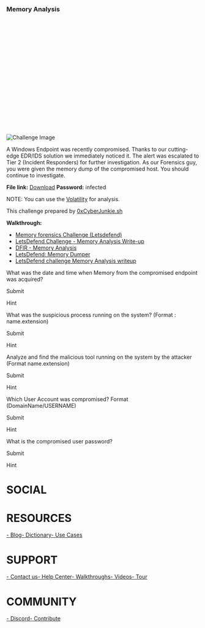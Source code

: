 ### Memory Analysis

![](data:image/svg+xml,%3csvg%20xmlns=%27http://www.w3.org/2000/svg%27%20version=%271.1%27%20width=%27400%27%20height=%27300%27/%3e)![Challenge Image](https://app.letsdefend.io/_next/image?url=https%3A%2F%2Fapp-ld-img.s3.amazonaws.com%2Fchallenge%2Fmemory-analysis-cover-4ccb88b3-6eac-43cb-b74d-095d311c71b9.png&w=828&q=75)

A Windows Endpoint was recently compromised. Thanks to our cutting-edge EDR/IDS solution we immediately noticed it. The alert was escalated to Tier 2 (Incident Responders) for further investigation. As our Forensics guy, you were given the memory dump of the compromised host. You should continue to investigate.

  
**File link:** [Download](https://drive.google.com/file/d/12vkQFSqZQkTu89g7NIlZsqW80SCP8O9_/view?usp=sharing) **Password:** infected  

NOTE: You can use the [Volatility](https://www.volatilityfoundation.org/releases) for analysis.

  

This challenge prepared by [0xCyberJunkie.sh](https://www.linkedin.com/in/abdullah-bin-yasin-4b418119a)

  
**Walkthrough:**

- [Memory forensics Challenge (Letsdefend)](https://cyberjunnkie.medium.com/memory-forensics-challenge-letsdefend-80ebbf6e40b2)
- [LetsDefend Challenge - Memory Analysis Write-up](https://www.youtube.com/watch?v=ZHjaTeWcibs)
- [DFIR - Memory Analysis](https://www.youtube.com/watch?v=RpOd-OgjxMs)
- [LetsDefend: Memory Dumper](https://beginninghacking.net/2022/08/08/letsdefend-memory-dumper/)
- [LetsDefend challenge Memory Analysis writeup](https://mahim-firoj.medium.com/letsdefend-challenge-memory-analysis-writeup-9d6958ea3dac)

What was the date and time when Memory from the compromised endpoint was acquired?

Submit

Hint

What was the suspicious process running on the system? (Format : name.extension)

Submit

Hint

Analyze and find the malicious tool running on the system by the attacker (Format name.extension)

Submit

Hint

Which User Account was compromised? Format (DomainName/USERNAME)

Submit

Hint

What is the compromised user password?

Submit

Hint

# SOCIAL

# RESOURCES

[- Blog](https://letsdefend.io/blog/)[- Dictionary](https://app.letsdefend.io/tutorial/dictionary)[- Use Cases](https://app.letsdefend.io/tutorial/usecases)

# SUPPORT

[- Contact us](https://app.letsdefend.io/social/send-message)[- Help Center](https://help.letsdefend.io/)[- Walkthroughs](https://app.letsdefend.io/tutorial/walkthroughs)[- Videos](https://app.letsdefend.io/tutorial/videos)[- Tour](https://app.letsdefend.io/tutorial/tour)

# COMMUNITY

[- Discord](https://discord.com/invite/NxU3uwHZtd)[- Contribute](https://github.com/LetsDefend/Blue-Team-Community)

